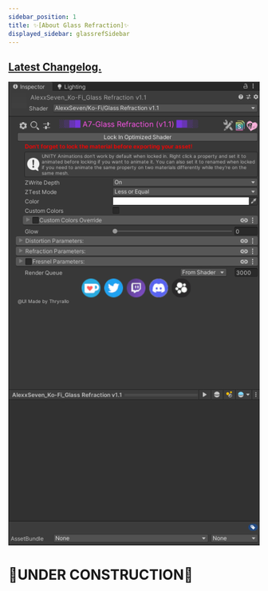 ```yaml
---
sidebar_position: 1
title: ✨[About Glass Refraction]✨
displayed_sidebar: glassrefSidebar
---
```


## [Latest Changelog.](/changelogs/glassref-change-latest)

![BS Unlit Standard material drawer screenshot.](/img/glassref/matdrawer.png)

# 🚧UNDER CONSTRUCTION🚧